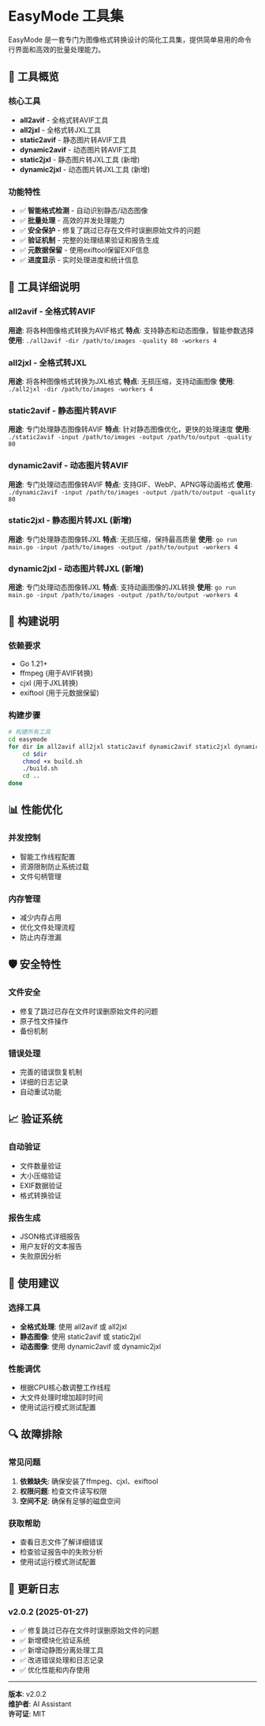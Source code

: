# EasyMode 工具集

EasyMode 是一套专门为图像格式转换设计的简化工具集，提供简单易用的命令行界面和高效的批量处理能力。

## 🚀 工具概览

### 核心工具
- **all2avif** - 全格式转AVIF工具
- **all2jxl** - 全格式转JXL工具
- **static2avif** - 静态图片转AVIF工具
- **dynamic2avif** - 动态图片转AVIF工具
- **static2jxl** - 静态图片转JXL工具 (新增)
- **dynamic2jxl** - 动态图片转JXL工具 (新增)

### 功能特性
- ✅ **智能格式检测** - 自动识别静态/动态图像
- ✅ **批量处理** - 高效的并发处理能力
- ✅ **安全保护** - 修复了跳过已存在文件时误删原始文件的问题
- ✅ **验证机制** - 完整的处理结果验证和报告生成
- ✅ **元数据保留** - 使用exiftool保留EXIF信息
- ✅ **进度显示** - 实时处理进度和统计信息

## 📁 工具详细说明

### all2avif - 全格式转AVIF
**用途**: 将各种图像格式转换为AVIF格式
**特点**: 支持静态和动态图像，智能参数选择
**使用**: `./all2avif -dir /path/to/images -quality 80 -workers 4`

### all2jxl - 全格式转JXL
**用途**: 将各种图像格式转换为JXL格式
**特点**: 无损压缩，支持动画图像
**使用**: `./all2jxl -dir /path/to/images -workers 4`

### static2avif - 静态图片转AVIF
**用途**: 专门处理静态图像转AVIF
**特点**: 针对静态图像优化，更快的处理速度
**使用**: `./static2avif -input /path/to/images -output /path/to/output -quality 80`

### dynamic2avif - 动态图片转AVIF
**用途**: 专门处理动态图像转AVIF
**特点**: 支持GIF、WebP、APNG等动画格式
**使用**: `./dynamic2avif -input /path/to/images -output /path/to/output -quality 80`

### static2jxl - 静态图片转JXL (新增)
**用途**: 专门处理静态图像转JXL
**特点**: 无损压缩，保持最高质量
**使用**: `go run main.go -input /path/to/images -output /path/to/output -workers 4`

### dynamic2jxl - 动态图片转JXL (新增)
**用途**: 专门处理动态图像转JXL
**特点**: 支持动画图像的JXL转换
**使用**: `go run main.go -input /path/to/images -output /path/to/output -workers 4`

## 🔧 构建说明

### 依赖要求
- Go 1.21+
- ffmpeg (用于AVIF转换)
- cjxl (用于JXL转换)
- exiftool (用于元数据保留)

### 构建步骤
```bash
# 构建所有工具
cd easymode
for dir in all2avif all2jxl static2avif dynamic2avif static2jxl dynamic2jxl; do
    cd $dir
    chmod +x build.sh
    ./build.sh
    cd ..
done
```

## 📊 性能优化

### 并发控制
- 智能工作线程配置
- 资源限制防止系统过载
- 文件句柄管理

### 内存管理
- 减少内存占用
- 优化文件处理流程
- 防止内存泄漏

## 🛡️ 安全特性

### 文件安全
- 修复了跳过已存在文件时误删原始文件的问题
- 原子性文件操作
- 备份机制

### 错误处理
- 完善的错误恢复机制
- 详细的日志记录
- 自动重试功能

## 📈 验证系统

### 自动验证
- 文件数量验证
- 大小压缩验证
- EXIF数据验证
- 格式转换验证

### 报告生成
- JSON格式详细报告
- 用户友好的文本报告
- 失败原因分析

## 🎯 使用建议

### 选择工具
- **全格式处理**: 使用 all2avif 或 all2jxl
- **静态图像**: 使用 static2avif 或 static2jxl
- **动态图像**: 使用 dynamic2avif 或 dynamic2jxl

### 性能调优
- 根据CPU核心数调整工作线程
- 大文件处理时增加超时时间
- 使用试运行模式测试配置

## 🔍 故障排除

### 常见问题
1. **依赖缺失**: 确保安装了ffmpeg、cjxl、exiftool
2. **权限问题**: 检查文件读写权限
3. **空间不足**: 确保有足够的磁盘空间

### 获取帮助
- 查看日志文件了解详细错误
- 检查验证报告中的失败分析
- 使用试运行模式测试配置

## 📝 更新日志

### v2.0.2 (2025-01-27)
- ✅ 修复跳过已存在文件时误删原始文件的问题
- ✅ 新增模块化验证系统
- ✅ 新增动静图分离处理工具
- ✅ 改进错误处理和日志记录
- ✅ 优化性能和内存使用

---

**版本**: v2.0.2  
**维护者**: AI Assistant  
**许可证**: MIT